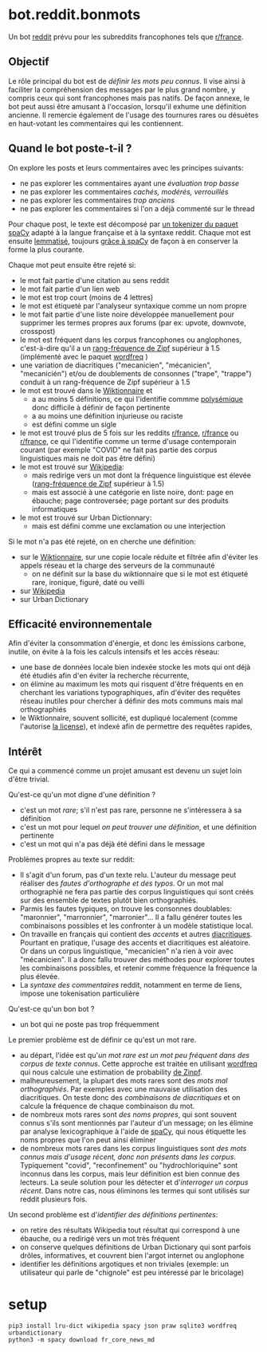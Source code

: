 # bot.reddit.bonmots

Un bot [reddit](https://fr.wikipedia.org/wiki/Reddit) prévu pour les subreddits francophones tels que [r/france](https://www.reddit.com/r/france/).

## Objectif 

Le rôle principal du bot est de *définir les mots peu connus*. 
Il vise ainsi à faciliter la compréhension des messages par le plus grand nombre, y compris ceux qui sont francophones mais pas natifs.
De façon annexe, le bot peut aussi être amusant à l'occasion, lorsqu'il exhume une définition ancienne. 
Il remercie également de l'usage des tournures rares ou désuètes en haut-votant les commentaires qui les contiennent.


## Quand le bot poste-t-il ?

On explore les posts et leurs commentaires avec les principes suivants:
* ne pas explorer les commentaires ayant une *évaluation trop basse*
* ne pas explorer les commentaires *cachés, modérés, verrouillés*
* ne pas explorer les commentaires *trop anciens*
* ne pas explorer les commentaires si l'on a déjà commenté sur le thread

Pour chaque post, le texte est décomposé par [un tokenizer du paquet spaCy](https://spacy.io/api/tokenizer) adapté à la langue française et à la syntaxe reddit. 
Chaque mot est ensuite [lemmatisé](https://fr.wikipedia.org/wiki/Lemmatisation), toujours [grâce à spaCy](https://spacy.io) de façon à en conserver la forme la plus courante.

Chaque mot peut ensuite être rejeté si: 
* le mot fait partie d'une citation au sens reddit 
* le mot fait partie d'un lien web
* le mot est trop court (moins de 4 lettres)
* le mot est étiqueté par l'analyseur syntaxique comme un nom propre
* le mot fait partie d'une liste noire développée manuellement pour supprimer les termes propres aux forums (par ex: upvote, downvote, crosspost) 
* le mot est fréquent dans les corpus francophones ou anglophones, c'est-à-dire qu'il a un [rang-fréquence de Zipf](https://fr.wikipedia.org/wiki/Loi_de_Zipf) supérieur à 1.5 (implémenté avec le paquet [wordfreq](https://pypi.org/project/wordfreq/) )
* une variation de diacritiques ("mecanicien", "mécanicien", "mecanicién") et/ou de doublements de consonnes ("trape", "trappe") conduit à un rang-fréquence de Zipf supérieur à 1.5 
* le mot est trouvé dans le [Wiktionnaire](https://fr.wiktionary.org/) et 
  * a au moins 5 définitions, ce qui l'identifie commme [polysémique](https://fr.wikipedia.org/wiki/Polys%C3%A9mie) donc difficile à définir de façon pertinente
  * a au moins une définition injurieuse ou raciste
  * est défini comme un sigle
* le mot est trouvé plus de 5 fois sur les reddits [r/france](https://www.reddit.com/r/france/), [r/france](https://www.reddit.com/r/europe/) ou [r/france](https://www.reddit.com/r/news/), ce qui l'identifie comme un terme d'usage contemporain courant (par exemple "COVID" ne fait pas partie des corpus linguistiques mais ne doit pas être défini)
* le mot est trouvé sur [Wikipedia](https://fr.wikipedia.org/):
  * mais redirige vers un mot dont la fréquence linguistique est élevée ([rang-fréquence de Zipf](https://fr.wikipedia.org/wiki/Loi_de_Zipf) supérieur à 1.5)
  * mais est associé à une catégorie en liste noire, dont: page en ébauche; page controversée; page portant sur des produits informatiques
* le mot est trouvé sur Urban Dictionnary:
  * mais est défini comme une exclamation ou une interjection

Si le mot n'a pas été rejeté, on en cherche une définition:
* sur le [Wiktionnaire](https://fr.wiktionary.org/), sur une copie locale réduite et filtrée afin d'éviter les appels réseau et la charge des serveurs de la communauté
  * on ne définit sur la base du wiktionnaire que si le mot est étiqueté rare, ironique, figuré, daté ou veilli
* sur [Wikipedia](https://fr.wikipedia.org/)
* sur Urban Dictionary

## Efficacité environnementale

Afin d'éviter la consommation d'énergie, et donc les émissions carbone, inutile, on évite à la fois les calculs intensifs et les accès réseau:
* une base de données locale bien indexée stocke les mots qui ont déjà été étudiés afin d'en éviter la recherche récurrente,
* on élimine au maximum les mots qui risquent d'être fréquents en en cherchant les variations typographiques, afin d'éviter des requêtes réseau inutiles pour chercher à définir des mots communs mais mal orthographiés
* le Wiktionnaire, souvent sollicité, est dupliqué localement (comme l'autorise [la license](https://creativecommons.org/licenses/by-sa/3.0/deed.fr)), et indexé afin de permettre des requêtes rapides, 


## Intérêt

Ce qui a commencé comme un projet amusant est devenu un sujet loin d'être trivial.

Qu'est-ce qu'un mot digne d'une définition ?
* c'est un mot *rare*; s'il n'est pas rare, personne ne s'intéressera à sa définition
* c'est un mot pour lequel *on peut trouver une définition*, et une définition pertinente
* c'est un mot qui n'a pas déjà été défini dans le message

Problèmes propres au texte sur reddit: 
* Il s'agit d'un forum, pas d'un texte relu. L'auteur du message peut réaliser des *fautes d'orthographe et des typos*. Or un mot mal orthographié ne fera pas partie des corpus linguistiques qui sont créés sur des ensemble de textes plutôt bien orthographiés. 
* Parmis les fautes typiques, on trouve les consonnes doublables: "maronnier", "marronnier", "marronier"... Il a fallu générer toutes les combinaisons possibles et les confronter à un modèle statistique local.
* On travaille en français qui contient des *accents* et autres [diacritiques](https://fr.wikipedia.org/wiki/Diacritique). Pourtant en pratique, l'usage des accents et diacritiques est aléatoire. Or dans un corpus linguistique, "mecanicien" n'a rien à voir avec "mécanicien". Il a donc fallu trouver des méthodes pour explorer toutes les combinaisons possibles, et retenir comme fréquence la fréquence la plus élevée.
* La *syntaxe des commentaires* reddit, notamment en terme de liens, impose une tokenisation particulière

Qu'est-ce qu'un bon bot ?
* un bot qui ne poste pas trop fréquemment


Le premier problème est de définir ce qu'est un mot rare. 
* au départ, l'idée est qu'*un mot rare est un mot peu fréquent dans des corpus de texte connus*. Cette approche est traitée en utilisant [wordfreq](https://pypi.org/project/wordfreq/) qui nous calcule une estimation de probability [de Zinpf](https://fr.wikipedia.org/wiki/Loi_de_Zipf). 
* malheureusement, la plupart des mots rares sont des *mots mal orthographiés*. Par exemples avec une mauvaise utilisation des diacritiques. On teste donc des *combinaisons de diacritiques* et on calcule la fréquence de chaque combinaison du mot.
* de nombreux mots rares sont *des noms propres*, qui sont souvent connus s'ils sont mentionnés par l'auteur d'un message; on les élimine par analyse lexicographique à l'aide de [spaCy](https://spacy.io/), qui nous étiquette les noms propres que l'on peut ainsi éliminer
* de nombreux mots rares dans les corpus linguistiques sont *des mots connus mais d'usage récent, donc non présents dans les corpus*. Typiquement "covid", "reconfinement" ou "hydrochloriquine" sont inconnus  dans les corpus, mais leur définition est bien connue des lecteurs. La seule solution pour les détecter et d'*interroger un corpus récent*. Dans notre cas, nous éliminons les termes qui sont utilisés sur reddit plusieurs fois.

Un second problème est d'*identifier des définitions pertinentes*:
* on retire des résultats Wikipedia tout résultat qui correspond à une ébauche, ou a redirigé vers un mot très fréquent
* on conserve quelques définitions de Urban Dictionary qui sont parfois drôles, informatives, et couvrent bien l'argot internet ou anglophone
* identifier les définitions argotiques et non triviales (exemple: un utilisateur qui parle de "chignole" est peu intéressé par le bricolage) 

# setup 

```
pip3 install lru-dict wikipedia spacy json praw sqlite3 wordfreq urbandictionary
python3 -m spacy download fr_core_news_md
```

